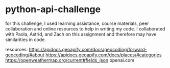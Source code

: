 # python-api-challenge

for this challenge, I used learning assistance, course materials, peer collaboration and online resources to help in writing my code. 
I collaborated with Paola, Astrid, and Zach on this assignment and therefore may have similarities in code. 


resources:
https://apidocs.geoapify.com/docs/geocoding/forward-geocoding/#about
https://apidocs.geoapify.com/docs/places/#categories
https://openweathermap.org/current#fields_json
openai.com
